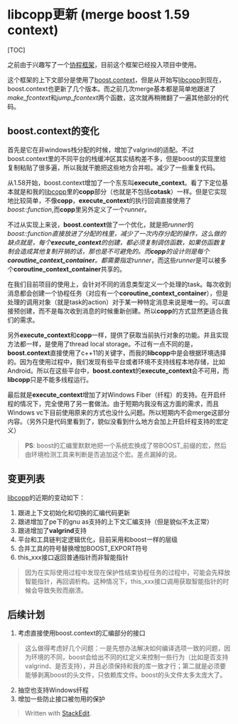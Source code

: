 libcopp更新 (merge boost 1.59 context)
======

[TOC]

之前由于兴趣写了一个[协程框架](https://www.owent.net/?p=1000)，目前这个框架已经投入项目中使用。

这个框架的上下文部分是使用了[boost.context](http://www.boost.org/doc/libs/1_59_0/libs/context)，但是从开始写[libcopp](https://github.com/owt5008137/libcopp)到现在，boost.context也更新了几个版本。而之前几次merge基本都是简单地跟进了*make_fcontext*和*jump_fcontext*两个函数，这次就再稍微翻了一遍其他部分的代码。

boost.context的变化
------

首先是它在非windows栈分配的时候，增加了valgrind的适配。不过boost.context里的不同平台的栈缓冲区其实结构差不多，但是boost的实现里给复制粘贴了很多遍，所以我就干脆把这些地方合并啦。减少了一些重复代码。

从1.58开始，boost.context增加了一个东东叫**execute_context**。看了下定位基本就是和我的[libcopp](https://github.com/owt5008137/libcopp)里的**copp**部分（也就是不包括**cotask**）一样。但是它实现地比较简单，不像**copp**，**execute_context**的执行回调直接使用了*boost::function<T>*,而**copp**里另外定义了一个*runner*。

不过从实现上来说，**boost.context**做了一个优化，就是把*runner*的*boost::function<T>*直接放进了分配的栈里，减少了一次内存分配的操作，这么做的缺点就是，每个**execute_context**的创建，都必须复制调仿函数，如果仿函数复制会造成其他复制开销的话，那也是不可避免的。而**copp**的设计则是每个**coroutine_context_container**。都需要指定*runner*，而这些*runner*是可以被多个**coroutine_context_container**共享的。

在我们目前项目的使用上，会针对不同的消息类型定义一个处理的task。每次收到消息都会创建一个协程任务（对应有一个**coroutine_context_container**），但是处理的调用对象（就是task的action）对于某一种特定消息来说是唯一的。可以直接预创建，而不是每次收到消息的时候重新创建。所以**copp**的方式显然更适合我们的需求。

另外**execute_context**和**copp**一样，提供了获取当前执行对象的功能。并且实现方法都一样，是使用了thread local storage。不过有一点不同的是，**boost.context**直接使用了c++11的关键字，而我的**libcopp**中是会根据环境选择的。因为在使用过程中，我们发现有些平台或者环境不支持线程本地存储，比如Android。所以在这些平台中，**boost.context**的**execute_context**会不可用，而**libcopp**只是不能多线程运行。

最后就是**execute_context**增加了对Windows Fiber（纤程）的支持。在开启纤程的情况下，完全使用了另一套做法。由于短期内我没有这方面的需求，而且Windows vc下目前使用原来的方式也没什么问题。所以短期内不会merge这部分内容。（另外只是代码里看到了，貌似没看到什么地方会加上开启纤程支持的宏定义）

> **PS**: boost的汇编里默默地把一个系统宏换成了带BOOST_前缀的宏，然后由环境检测工具来判断是否追加这个宏。差点漏掉的说。

变更列表
------
[libcopp](https://github.com/owt5008137/libcopp)的近期的变动如下：
1. 跟进上下文初始化和切换的汇编代码更新
2. 跟进增加了pe下的gnu as支持的上下文汇编支持（但是貌似不太正常）
3. 跟进增加了**valgrind**支持
4. 平台和工具链判定逻辑优化，目前采用和boost一样的层级
5. 合并工具的符号替换增加BOOST_EXPORT符号
6. this_xxx接口返回普通指针而非智能指针
> 因为在实际使用过程中发现在保护性结束协程任务的过程中，可能会先释放智能指针，再回调析构。这种情况下，this_xxx接口调用获取智能指针的时候会导致失败而崩溃。

后续计划
------
1. 考虑直接使用boost.context的汇编部分的接口
> 这么做得考虑好几个问题：一是先想办法解决如何编译选项一致的问题，因为环境的不同，boost会给出不同的红定义来控制一些行为（比如是否支持valgrind、是否支持），并且必须保持和我的库一致才行；第二就是必须要能够剥离boost的头文件，只依赖库文件。boost的头文件太多太庞大了。

2. 抽空也支持Windows纤程
3. 增加一些防止接口被勿用的保护

> Written with [StackEdit](https://stackedit.io/).